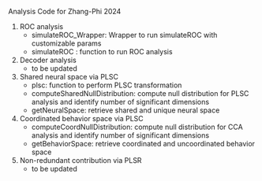 Analysis Code for Zhang-Phi 2024
1) ROC analysis
   - simulateROC_Wrapper: Wrapper to run simulateROC with customizable params
   - simulateROC : function to run ROC analysis
2) Decoder analysis
   - to be updated
3) Shared neural space via PLSC
   - plsc: function to perform PLSC transformation
   - computeSharedNullDistribution: compute null distribution for PLSC analysis and identify number of significant dimensions
   - getNeuralSpace: retrieve shared and unique neural space
4) Coordinated behavior space via PLSC
   - computeCoordNullDistribution: compute null distribution for CCA analysis and identify number of significant dimensions
   - getBehaviorSpace: retrieve coordinated and uncoordinated behavior space
5) Non-redundant contribution via PLSR
   - to be updated
